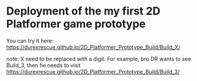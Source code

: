 # Deployment of the my first 2D Platformer game prototype

You can try it here: https://durexrescue.github.io/2D_Platformer_Prototype_Build/Build_X/

note: X need to be replaced with a digit. For example, bro DR wants to see Build_3, then he needs to visit https://durexrescue.github.io/2D_Platformer_Prototype_Build/Build_3/
